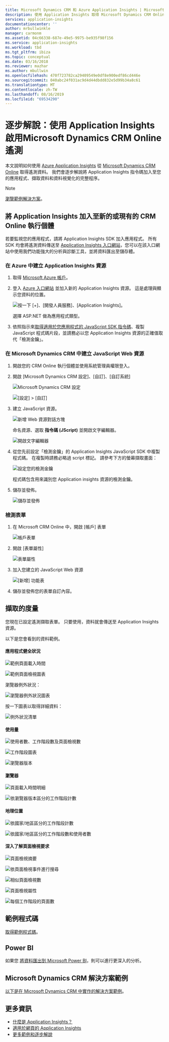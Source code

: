 ```yaml
---
title: Microsoft Dynamics CRM 和 Azure Application Insights | Microsoft Docs
description: 使用 Application Insights 取得 Microsoft Dynamics CRM Online 遙測。 設定、取得資料、視覺化與匯出的逐步解說。
services: application-insights
documentationcenter: ''
author: mrbullwinkle
manager: carmonm
ms.assetid: 04c66338-687e-49e5-9975-be935f98f156
ms.service: application-insights
ms.workload: tbd
ms.tgt_pltfrm: ibiza
ms.topic: conceptual
ms.date: 03/16/2018
ms.reviewer: mazhar
ms.author: mbullwin
ms.openlocfilehash: 470f723782ca29409549e0df8e900edf86cd446e
ms.sourcegitcommit: 040abc24f031ac9d4d44dbdd832e5d99b34a8c61
ms.translationtype: MT
ms.contentlocale: zh-TW
ms.lasthandoff: 08/16/2019
ms.locfileid: "69534290"
---
```

# <a name="walkthrough-enabling-telemetry-for-microsoft-dynamics-crm-online-using-application-insights"></a>逐步解說：使用 Application Insights 啟用Microsoft Dynamics CRM Online 遙測
本文說明如何使用 [Azure Application Insights](https://azure.microsoft.com/services/application-insights/) 從 [Microsoft Dynamics CRM Online](https://www.dynamics.com/) 取得遙測資料。 我們會逐步解說將 Application Insights 指令碼加入至您的應用程式、擷取資料和資料視覺化的完整程序。

> [!NOTE]
> [瀏覽範例解決方案](https://dynamicsandappinsights.codeplex.com/)。
> 
> 

## <a name="add-application-insights-to-new-or-existing-crm-online-instance"></a>將 Application Insights 加入至新的或現有的 CRM Online 執行個體
若要監視您的應用程式，請將 Application Insights SDK 加入應用程式。 所有 SDK 均會將遙測資料傳送至 [Application Insights 入口網站](https://portal.azure.com)，您可以在該入口網站中使用我們功能強大的分析與診斷工具，並將資料匯出至儲存體。

### <a name="create-an-application-insights-resource-in-azure"></a>在 Azure 中建立 Application Insights 資源
1. 取得 [Microsoft Azure 帳戶](https://azure.com/pricing)。 
2. 登入 [Azure 入口網站](https://portal.azure.com) 並加入新的 Application Insights 資源。 這是處理與顯示您資料的位置。

    ![按一下 [+]、[開發人員服務]、[Application Insights]。](./media/sample-mscrm/01.png)

    選擇 ASP.NET 做為應用程式類型。
3. 依照指示來[取得適用於您應用程式的 JavaScript SDK 指令碼](../../azure-monitor/app/javascript.md)、複製 JavaScript 程式碼片段，並請務必以您 Application Insights 資源的正確值取代「檢測金鑰」。

### <a name="create-a-javascript-web-resource-in-microsoft-dynamics-crm"></a>在 Microsoft Dynamics CRM 中建立 JavaScript Web 資源
1. 開啟您的 CRM Online 執行個體並使用系統管理員權限登入。
2. 開啟 [Microsoft Dynamics CRM 設定]、[自訂]、[自訂系統]

    ![Microsoft Dynamics CRM 設定](./media/sample-mscrm/00001.png)

    ![[設定] > [自訂]](./media/sample-mscrm/00002.png)

1. 建立 JavaScript 資源。

    ![新增 Web 資源對話方塊](./media/sample-mscrm/07.png)

    命名資源、選取 **指令碼 (JScript)** 並開啟文字編輯器。

    ![開啟文字編輯器](./media/sample-mscrm/00004.png)
2. 從您先前設定「檢測金鑰」的 Application Insights JavaScript SDK 中複製程式碼。 在複製時請務必略過 script 標記。 請參考下方的螢幕擷取畫面：

    ![設定您的檢測金鑰](./media/sample-mscrm/000005.png)

    程式碼包含用來識別您 Application insights 資源的檢測金鑰。
3. 儲存並發佈。

    ![儲存並發佈](./media/sample-mscrm/00006.png)

### <a name="instrument-forms"></a>檢測表單
1. 在 Microsoft CRM Online 中，開啟 [帳戶] 表單

    ![帳戶表單](./media/sample-mscrm/00007.png)
2. 開啟 [表單屬性]

    ![表單屬性](./media/sample-mscrm/00008.png)
3. 加入您建立的 JavaScript Web 資源

    ![[新增] 功能表](./media/sample-mscrm/13.png)

4. 儲存並發佈您的表單自訂內容。

## <a name="metrics-captured"></a>擷取的度量
您現在已設定遙測擷取表單。 只要使用，資料就會傳送至 Application Insights 資源。

以下是您會看到的資料範例。

#### <a name="application-health"></a>應用程式健全狀況
![範例頁面載入時間](./media/sample-mscrm/15.png)

![範例頁面檢視圖表](./media/sample-mscrm/16.png)

瀏覽器例外狀況：

![瀏覽器例外狀況圖表](./media/sample-mscrm/17.png)

按一下圖表以取得詳細資料：

![例外狀況清單](./media/sample-mscrm/18.png)

#### <a name="usage"></a>使用量
![使用者數、工作階段數及頁面檢視數](./media/sample-mscrm/19.png)

![工作階段圖表](./media/sample-mscrm/20.png)

![瀏覽器版本](./media/sample-mscrm/21.png)

#### <a name="browsers"></a>瀏覽器
![頁面載入時間明細](./media/sample-mscrm/22.png)

![依瀏覽器版本區分的工作階段計數](./media/sample-mscrm/23.png)

#### <a name="geolocation"></a>地理位置
![依國家/地區區分的工作階段計數](./media/sample-mscrm/24.png)

![依國家/地區區分的工作階段數和使用者數](./media/sample-mscrm/25.png)

#### <a name="inside-page-view-request"></a>深入了解頁面檢視要求
![頁面檢視摘要](./media/sample-mscrm/26.png)

![依頁面檢視事件進行搜尋](./media/sample-mscrm/27.png)

![相似頁面檢視數](./media/sample-mscrm/28.png)

![頁面檢視屬性](./media/sample-mscrm/29.png)

![每個工作階段的頁面數](./media/sample-mscrm/30.png)

## <a name="sample-code"></a>範例程式碼
[取得範例程式碼](https://dynamicsandappinsights.codeplex.com/)。

## <a name="power-bi"></a>Power BI
如果您 [將資料匯出到 Microsoft Power BI](../../azure-monitor/app/export-power-bi.md )，則可以進行更深入的分析。

## <a name="sample-microsoft-dynamics-crm-solution"></a>Microsoft Dynamics CRM 解決方案範例
[以下是在 Microsoft Dynamics CRM 中實作的解決方案範例](https://dynamicsandappinsights.codeplex.com/)。

## <a name="learn-more"></a>更多資訊
* [什麼是 Application Insights？](../../azure-monitor/app/app-insights-overview.md)
* [適用於網頁的 Application Insights](../../azure-monitor/app/javascript.md)
* [更多範例和逐步解說](../../azure-monitor/app/app-insights-overview.md)
